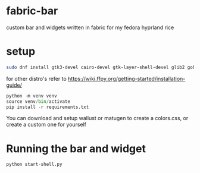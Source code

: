 # fabric-bar
custom bar and widgets written in fabric for my fedora hyprland rice


# setup
```bash
sudo dnf install gtk3-devel cairo-devel gtk-layer-shell-devel glib2 gobject-introspection-devel python3-devel python-pip python3-gobject python3-cairo python3-loguru pkgconf
```
for other distro's refer to https://wiki.ffpy.org/getting-started/installation-guide/
```python
python -m venv venv
source venv/bin/activate
pip install -r requirements.txt
```
You can download and setup wallust or matugen to create a colors.css, or create a custom one for yourself

# Running the bar and widget 
```python
python start-shell.py
```